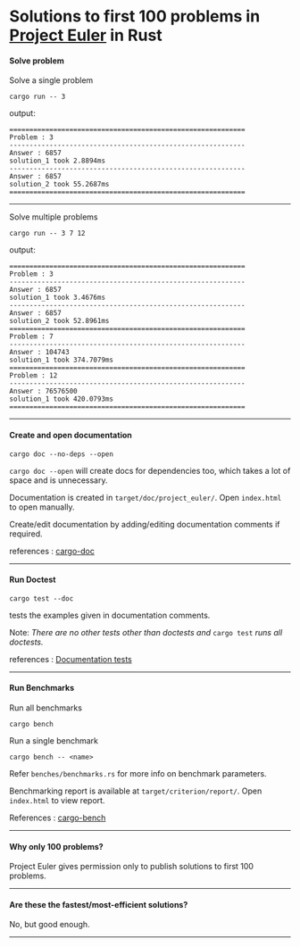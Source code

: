# Solutions to first 100 problems in [Project Euler](https://projecteuler.net/archives) in Rust

#### Solve problem

Solve a single problem

```
cargo run -- 3
```

output:

```
===========================================================
Problem : 3
-----------------------------------------------------------
Answer : 6857
solution_1 took 2.8894ms
-----------------------------------------------------------
Answer : 6857
solution_2 took 55.2687ms
===========================================================
```

---

Solve multiple problems

```
cargo run -- 3 7 12
```

output:

```
===========================================================
Problem : 3
-----------------------------------------------------------
Answer : 6857
solution_1 took 3.4676ms
-----------------------------------------------------------
Answer : 6857
solution_2 took 52.8961ms
===========================================================
Problem : 7
-----------------------------------------------------------
Answer : 104743
solution_1 took 374.7079ms
===========================================================
Problem : 12
-----------------------------------------------------------
Answer : 76576500
solution_1 took 420.0793ms
===========================================================
```

---

#### Create and open documentation

```
cargo doc --no-deps --open
```

`cargo doc --open` will create docs for dependencies too, which takes a lot of space and is unnecessary.

Documentation is created in `target/doc/project_euler/`. Open `index.html` to open manually.

Create/edit documentation by adding/editing documentation comments if required.

references : [cargo-doc](https://doc.rust-lang.org/cargo/commands/cargo-doc.html)

---

#### Run Doctest

```
cargo test --doc
```

tests the examples given in documentation comments.

Note: _There are no other tests other than doctests and_ `cargo test` _runs all doctests._

references : [Documentation tests](https://doc.rust-lang.org/rustdoc/write-documentation/documentation-tests.html)

---

#### Run Benchmarks

Run all benchmarks

```
cargo bench
```

Run a single benchmark
```
cargo bench -- <name>
```

Refer `benches/benchmarks.rs` for more info on benchmark parameters.

Benchmarking report is available at `target/criterion/report/`. Open `index.html` to view report.

References : [cargo-bench](https://doc.rust-lang.org/cargo/commands/cargo-bench.html)

---

#### Why only 100 problems?

Project Euler gives permission only to publish solutions to first 100 problems.

---

#### Are these the fastest/most-efficient solutions?

No, but good enough.

---
